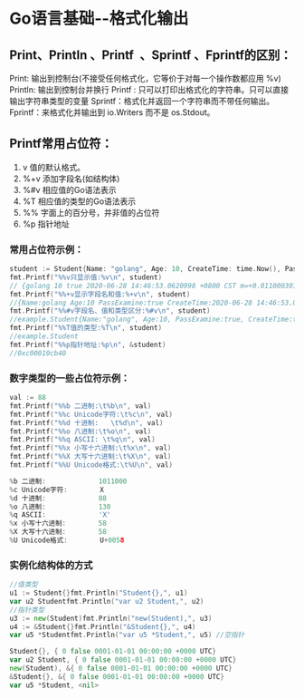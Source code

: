 # Go语言基础--格式化输出

## Print、Println 、Printf` `、Sprintf 、Fprintf的区别：

Print:   输出到控制台(不接受任何格式化，它等价于对每一个操作数都应用 %v)
Println: 输出到控制台并换行
Printf : 只可以打印出格式化的字符串。只可以直接输出字符串类型的变量
Sprintf：格式化并返回一个字符串而不带任何输出。
Fprintf：来格式化并输出到 io.Writers 而不是 os.Stdout。

## Printf常用占位符：

1. v        值的默认格式。
2. %+v   添加字段名(如结构体)
3. %#v   相应值的Go语法表示 
4. %T     相应值的类型的Go语法表示 
5. %%    字面上的百分号，并非值的占位符
6. %p      指针地址

### 常用占位符示例：

```go
student := Student{Name: "golang", Age: 10, CreateTime: time.Now(), PassExamine: true}
fmt.Printf("%%v只显示值:%v\n", student)
// {golang 10 true 2020-06-28 14:46:53.0620998 +0800 CST m=+0.011000301}
fmt.Printf("%%+v显示字段名和值:%+v\n", student)
//{Name:golang Age:10 PassExamine:true CreateTime:2020-06-28 14:46:53.0620998 +0800 CST m=+0.011000301}
fmt.Printf("%%#v字段名、值和类型区分:%#v\n", student)
//example.Student{Name:"golang", Age:10, PassExamine:true, CreateTime:time.Time{wall:0xbfb62d1743b39158, ext:11000301, loc:(*time.Location)(0xce75a0)}}
fmt.Printf("%%T值的类型:%T\n", student)
//example.Student
fmt.Printf("%%p指针地址:%p\n", &student)
//0xc00010cb40
```
### 数字类型的一些占位符示例：

```go
val := 88
fmt.Printf("%%b 二进制:\t%b\n", val)
fmt.Printf("%%c Unicode字符:\t%c\n", val)
fmt.Printf("%%d 十进制:   \t%d\n", val)
fmt.Printf("%%o 八进制:\t%o\n", val)
fmt.Printf("%%q ASCII: \t%q\n", val)
fmt.Printf("%%x 小写十六进制:\t%x\n", val)
fmt.Printf("%%X 大写十六进制:\t%X\n", val)
fmt.Printf("%%U Unicode格式:\t%U\n", val)

%b 二进制:             1011000
%c Unicode字符: 		 X
%d 十进制:             88
%o 八进制:             130
%q ASCII:             'X'
%x 小写十六进制:        58
%X 大写十六进制:        58
%U Unicode格式:        U+0058
```

### 实例化结构体的方式

```go
//值类型
u1 := Student{}fmt.Println("Student{},", u1)
var u2 Studentfmt.Println("var u2 Student,", u2)
//指针类型
u3 := new(Student)fmt.Println("new(Student),", u3)
u4 := &Student{}fmt.Println("&Student{},", u4)
var u5 *Studentfmt.Println("var u5 *Student,", u5) //空指针

Student{}, { 0 false 0001-01-01 00:00:00 +0000 UTC}
var u2 Student, { 0 false 0001-01-01 00:00:00 +0000 UTC}
new(Student), &{ 0 false 0001-01-01 00:00:00 +0000 UTC}
&Student{}, &{ 0 false 0001-01-01 00:00:00 +0000 UTC}
var u5 *Student, <nil>
```